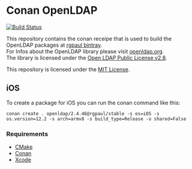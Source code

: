 # Conan OpenLDAP

[![Build Status](https://travis-ci.com/Manromen/conan-openldap-scripts.svg?branch=master)](https://travis-ci.com/Manromen/conan-openldap-scripts)

This repository contains the conan receipe that is used to build the OpenLDAP packages at [rgpaul bintray](https://bintray.com/manromen/rgpaul).  
For Infos about the OpenLDAP library please visit [openldap.org](https://www.openldap.org/).  
The library is licensed under the [Open LDAP Public License v2.8](https://www.openldap.org/software/release/license.html).

This repository is licensed under the [MIT License](LICENSE).

## iOS

To create a package for iOS you can run the conan command like this:

`conan create . openldap/2.4.46@rgpaul/stable -s os=iOS -s os.version=12.2 -s arch=armv8 -s build_type=Release -o shared=False`

### Requirements

* [CMake](https://cmake.org/)
* [Conan](https://conan.io/)
* [Xcode](https://developer.apple.com/xcode/)
